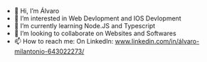 - 👋 Hi, I’m Álvaro
- 👀 I’m interested in Web Devlopment and IOS Devlopment
- 🌱 I’m currently learning Node.JS and Typescript
- 💞️ I’m looking to collaborate on Websites and Softwares
- 📫 How to reach me: On LinkedIn: www.linkedin.com/in/álvaro-milantonio-643022273/


<!---
AlvaroM015/AlvaroM015 is a ✨ special ✨ repository because its `README.md` (this file) appears on your GitHub profile.
You can click the Preview link to take a look at your changes.
--->
